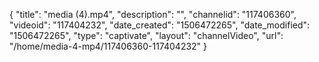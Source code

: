 {
    "title": "media (4).mp4",
    "description": "",
    "channelid": "117406360",
    "videoid": "117404232",
    "date_created": "1506472265",
    "date_modified": "1506472265",
    "type": "captivate",
    "layout": "channelVideo",
    "url": "\/home\/media-4-mp4\/117406360-117404232"
}